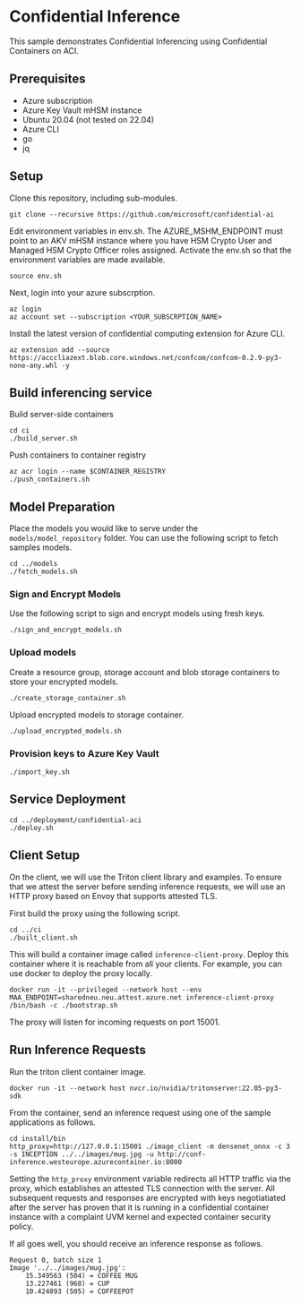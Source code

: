 # Confidential Inference

This sample demonstrates Confidential Inferencing using Confidential Containers on ACI. 

## Prerequisites
- Azure subscription
- Azure Key Vault mHSM instance
- Ubuntu 20.04 (not tested on 22.04)
- Azure CLI
- go 
- jq

## Setup
Clone this repository, including sub-modules. 
```
git clone --recursive https://github.com/microsoft/confidential-ai
```

Edit environment variables in env.sh. The AZURE_MSHM_ENDPOINT must point to an AKV mHSM instance where you have HSM Crypto User and Managed HSM Crypto Officer roles assigned. Activate the env.sh so that the environment variables are made available.

```
source env.sh
```

Next, login into your azure subscrption. 
```
az login
az account set --subscription <YOUR_SUBSCRPTION_NAME>
```
Install the latest version of confidential computing extension for Azure CLI. 
```
az extension add --source https://acccliazext.blob.core.windows.net/confcom/confcom-0.2.9-py3-none-any.whl -y
```
## Build inferencing service
Build server-side containers 
```
cd ci
./build_server.sh
```

Push containers to container registry
```
az acr login --name $CONTAINER_REGISTRY
./push_containers.sh
```

## Model Preparation
Place the models you would like to serve under the ```models/model_repository``` folder. You can use the following script to fetch samples models.
```
cd ../models
./fetch_models.sh
```

### Sign and Encrypt Models
Use the following script to sign and encrypt models using fresh keys. 
```
./sign_and_encrypt_models.sh
```

### Upload models
Create a resource group, storage account and blob storage containers to store your encrypted models.
```
./create_storage_container.sh
```
Upload encrypted models to storage container. 
```
./upload_encrypted_models.sh
```

### Provision keys to Azure Key Vault
```
./import_key.sh
```
## Service Deployment

```
cd ../deployment/confidential-aci
./deploy.sh
```
## Client Setup
On the client, we will use the Triton client library and examples. To ensure that we attest the server before sending inference requests, we will use an HTTP proxy based on Envoy that supports attested TLS. 

First build the proxy using the following script. 

```
cd ../ci
./built_client.sh
```

This will build a container image called ```inference-client-proxy```. Deploy this container where it is reachable from all your clients. For example, you can use docker to deploy the proxy locally. 

```
docker run -it --privileged --network host --env MAA_ENDPOINT=sharedneu.neu.attest.azure.net inference-client-proxy /bin/bash -c ./bootstrap.sh
```
The proxy will listen for incoming requests on port 15001.

## Run Inference Requests
Run the triton client container image. 

```
docker run -it --network host nvcr.io/nvidia/tritonserver:22.05-py3-sdk
```
From the container, send an inference request using one of the sample applications as follows.

```
cd install/bin
http_proxy=http://127.0.0.1:15001 ./image_client -m densenet_onnx -c 3 -s INCEPTION ../../images/mug.jpg -u http://conf-inference.westeurope.azurecontainer.io:8000

```
Setting the ```http_proxy``` environment variable redirects all HTTP traffic via the proxy, which establishes an attested TLS connection with the server. All subsequent requests and responses are encrypted with keys negotiatiated after the server has proven that it is running in a confidential container instance with a complaint UVM kernel and expected container security policy. 

If all goes well, you should receive an inference response as follows.
```
Request 0, batch size 1
Image '../../images/mug.jpg':
    15.349563 (504) = COFFEE MUG
    13.227461 (968) = CUP
    10.424893 (505) = COFFEEPOT
```